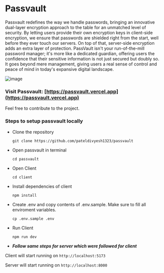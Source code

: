 # Passvault
  
Passvault redefines the way we handle passwords, bringing an innovative dual-layer encryption approach to the table for an unmatched level of security. By letting users provide their own encryption keys in client-side encryption, we ensure that passwords are shielded right from the start, well before they ever touch our servers. On top of that, server-side encryption adds an extra layer of protection. PassVault isn't your run-of-the-mill password manager; it's more like a dedicated guardian, offering users the confidence that their sensitive information is not just secured but doubly so. It goes beyond mere management, giving users a real sense of control and peace of mind in today's expansive digital landscape. 

  ![image](https://github.com/pateldivyesh1323/passvault/assets/109150688/b8b05ac5-4e59-4fdd-b4fd-1fb76ac4387d)

### Visit Passvault: [https://passvault.vercel.app](https://passvault.vercel.app)

Feel free to contribute to the project.

### Steps to setup passvault locally

- Clone the repository

  `git clone https://github.com/pateldivyesh1323/passvault`

- Open passvault in terminal

  `cd passvault`

- Open Client

  `cd client`

- Install dependencies of client

  `npm install`

- Create .env and copy contents of .env.sample. Make sure to fill all enviroment variables.

  `cp .env.sample .env`

- Run Client

  `npm run dev`

- ***Follow same steps for server which were followed for client***

Client will start running on `http://localhost:5173`

Server will start running on `http://localhost:8000`
